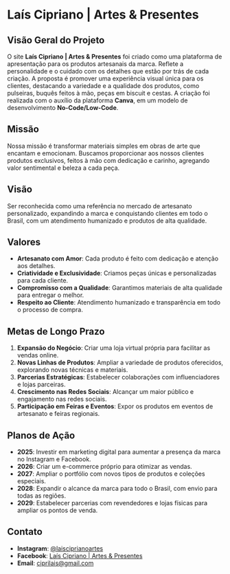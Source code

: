 # Laís Cipriano | Artes & Presentes

## Visão Geral do Projeto
O site **Laís Cipriano | Artes & Presentes** foi criado como uma plataforma de apresentação para os produtos artesanais da marca. Reflete a personalidade e o cuidado com os detalhes que estão por trás de cada criação. A proposta é promover uma experiência visual única para os clientes, destacando a variedade e a qualidade dos produtos, como pulseiras, buquês feitos à mão, peças em biscuit e cestas. A criação foi realizada com o auxílio da plataforma **Canva**, em um modelo de desenvolvimento **No-Code/Low-Code**.

## Missão
Nossa missão é transformar materiais simples em obras de arte que encantam e emocionam. Buscamos proporcionar aos nossos clientes produtos exclusivos, feitos à mão com dedicação e carinho, agregando valor sentimental e beleza a cada peça.

## Visão
Ser reconhecida como uma referência no mercado de artesanato personalizado, expandindo a marca e conquistando clientes em todo o Brasil, com um atendimento humanizado e produtos de alta qualidade.

## Valores
- **Artesanato com Amor**: Cada produto é feito com dedicação e atenção aos detalhes.
- **Criatividade e Exclusividade**: Criamos peças únicas e personalizadas para cada cliente.
- **Compromisso com a Qualidade**: Garantimos materiais de alta qualidade para entregar o melhor.
- **Respeito ao Cliente**: Atendimento humanizado e transparência em todo o processo de compra.

## Metas de Longo Prazo
1. **Expansão do Negócio**: Criar uma loja virtual própria para facilitar as vendas online.
2. **Novas Linhas de Produtos**: Ampliar a variedade de produtos oferecidos, explorando novas técnicas e materiais.
3. **Parcerias Estratégicas**: Estabelecer colaborações com influenciadores e lojas parceiras.
4. **Crescimento nas Redes Sociais**: Alcançar um maior público e engajamento nas redes sociais.
5. **Participação em Feiras e Eventos**: Expor os produtos em eventos de artesanato e feiras regionais.

## Planos de Ação
- **2025**: Investir em marketing digital para aumentar a presença da marca no Instagram e Facebook.
- **2026**: Criar um e-commerce próprio para otimizar as vendas.
- **2027**: Ampliar o portfólio com novos tipos de produtos e coleções especiais.
- **2028**: Expandir o alcance da marca para todo o Brasil, com envio para todas as regiões.
- **2029**: Estabelecer parcerias com revendedores e lojas físicas para ampliar os pontos de venda.

## Contato
- **Instagram**: [@laisciprianoartes](https://www.instagram.com/laisciprianoartes)
- **Facebook**: [Laís Cipriano | Artes & Presentes](https://www.facebook.com/laisciprianoartes)
- **Email**: ciprilais@gmail.com


